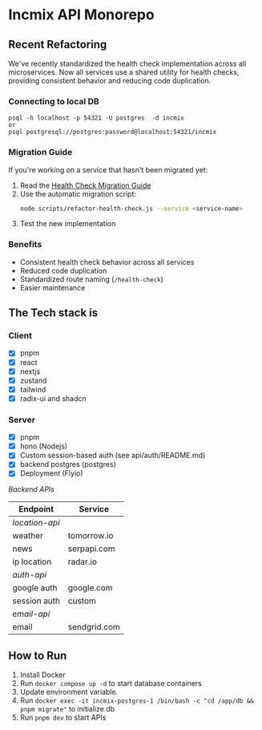 # Incmix API Monorepo

## Recent Refactoring

We've recently standardized the health check implementation across all microservices. Now all services use a shared utility for health checks, providing consistent behavior and reducing code duplication.

### Connecting to local DB

```
psql -h localhost -p 54321 -U postgres  -d incmix
or
psql postgresql://postgres:password@localhost:54321/incmix
```
### Migration Guide

If you're working on a service that hasn't been migrated yet:

1. Read the [Health Check Migration Guide](./docs/health-check-migration.md)
2. Use the automatic migration script:
   ```bash
   node scripts/refactor-health-check.js --service <service-name>
   ```
3. Test the new implementation

### Benefits

- Consistent health check behavior across all services
- Reduced code duplication
- Standardized route naming (`/health-check`)
- Easier maintenance

## The Tech stack is

### Client

- [x] pnpm
- [x] react
- [x] nextjs
- [x] zustand
- [x] tailwind
- [x] radix-ui and shadcn

### Server

- [x] pnpm
- [x] hono (Nodejs)
- [x] Custom session-based auth (see api/auth/README.md)
- [x] backend postgres (postgres)
- [x] Deployment (Flyio)

*Backend APIs*

| Endpoint       | Service      |
| -------------- | ------------ |
| *location-api* |              |
| weather        | tomorrow.io  |
| news           | serpapi.com  |
| ip location    | radar.io     |
| *auth-api*     |              |
| google auth    | google.com   |
| session auth   | custom       |
| *email-api*    |              |
| email          | sendgrid.com |

## How to Run
1. Install Docker
2. Run ```docker compose up -d``` to start database containers
3. Update environment variable.
4. Run ```docker exec -it incmix-postgres-1 /bin/bash -c "cd /app/db && pnpm migrate"``` to initialize db
5. Run ```pnpm dev``` to start APIs
